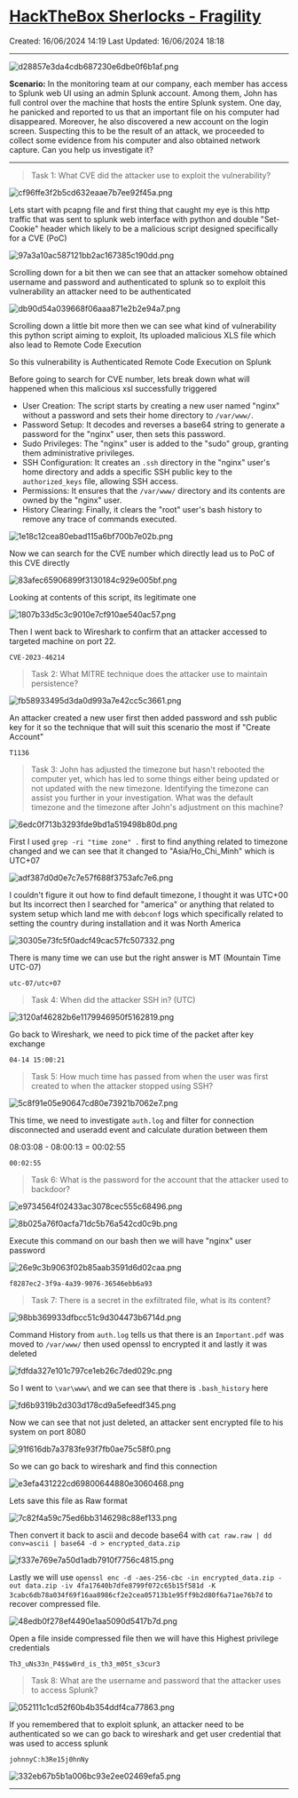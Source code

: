 # [HackTheBox Sherlocks - Fragility](https://app.hackthebox.com/sherlocks/Fragility)
Created: 16/06/2024 14:19
Last Updated: 16/06/2024 18:18
* * *
![d28857e3da4cdb687230e6dbe0f6b1af.png](../../../_resources/d28857e3da4cdb687230e6dbe0f6b1af.png)

**Scenario:**
In the monitoring team at our company, each member has access to Splunk web UI using an admin Splunk account. Among them, John has full control over the machine that hosts the entire Splunk system. One day, he panicked and reported to us that an important file on his computer had disappeared. Moreover, he also discovered a new account on the login screen. Suspecting this to be the result of an attack, we proceeded to collect some evidence from his computer and also obtained network capture. Can you help us investigate it?

* * *
>Task 1: What CVE did the attacker use to exploit the vulnerability?

![cf96ffe3f2b5cd632eaae7b7ee92f45a.png](../../../_resources/cf96ffe3f2b5cd632eaae7b7ee92f45a.png)

Lets start with pcapng file and first thing that caught my eye is this http traffic that was sent to splunk web interface with python and double "Set-Cookie" header which likely to be a malicious script designed specifically for a CVE (PoC)

![97a3a10ac587121bb2ac167385c190dd.png](../../../_resources/97a3a10ac587121bb2ac167385c190dd.png)

Scrolling down for a bit then we can see that an attacker somehow obtained username and password and authenticated to splunk so to exploit this vulnerability an attacker need to be authenticated

![db90d54a039668f06aaa871e2b2e94a7.png](../../../_resources/db90d54a039668f06aaa871e2b2e94a7.png)

Scrolling down a little bit more then we can see what kind of vulnerability this python script aiming to exploit, Its uploaded malicious XLS file which also lead to Remote Code Execution

So this vulnerability is Authenticated Remote Code Execution on Splunk

Before going to search for CVE number, lets break down what will happened when this malicious xsl successfully triggered

- User Creation: The script starts by creating a new user named "nginx" without a password and sets their home directory to `/var/www/`.
- Password Setup: It decodes and reverses a base64 string to generate a password for the "nginx" user, then sets this password.
- Sudo Privileges: The "nginx" user is added to the "sudo" group, granting them administrative privileges.
- SSH Configuration: It creates an `.ssh` directory in the "nginx" user's home directory and adds a specific SSH public key to the `authorized_keys` file, allowing SSH access.
- Permissions: It ensures that the `/var/www/` directory and its contents are owned by the "nginx" user.
- History Clearing: Finally, it clears the "root" user's bash history to remove any trace of commands executed.

![1e18c12cea80ebad115a6bf700b7e02b.png](../../../_resources/1e18c12cea80ebad115a6bf700b7e02b.png)

Now we can search for the CVE number which directly lead us to PoC of this CVE directly

![83afec65906899f3130184c929e005bf.png](../../../_resources/83afec65906899f3130184c929e005bf.png)

Looking at contents of this script, its legitimate one

![1807b33d5c3c9010e7cf910ae540ac57.png](../../../_resources/1807b33d5c3c9010e7cf910ae540ac57.png)

Then I went back to Wireshark to confirm that an attacker accessed to targeted machine on port 22.

```
CVE-2023-46214
```

>Task 2: What MITRE technique does the attacker use to maintain persistence?

![fb58933495d3da0d993a7e42cc5c3661.png](../../../_resources/fb58933495d3da0d993a7e42cc5c3661.png)

An attacker created a new user first then added password and ssh public key for it so the technique that will suit this scenario the most if "Create Account"

```
T1136
```

>Task 3: John has adjusted the timezone but hasn't rebooted the computer yet, which has led to some things either being updated or not updated with the new timezone. Identifying the timezone can assist you further in your investigation. What was the default timezone and the timezone after John's adjustment on this machine?

![6edc0f713b3293fde9bd1a519498b80d.png](../../../_resources/6edc0f713b3293fde9bd1a519498b80d.png)

First I used `grep -ri "time zone" .` first to find anything related to timezone changed and we can see that it changed to "Asia/Ho_Chi_Minh" which is UTC+07

![adf387d0d0e7c7e57f688f3753afc7e6.png](../../../_resources/adf387d0d0e7c7e57f688f3753afc7e6.png)

I couldn't figure it out how to find default timezone, I thought it was UTC+00 but Its incorrect then I searched for "america" or anything that related to system setup which land me with `debconf` logs which specifically related to setting the country during installation and it was North America

![30305e73fc5f0adcf49cac57fc507332.png](../../../_resources/30305e73fc5f0adcf49cac57fc507332.png)

There is many time we can use but the right answer is MT (Mountain Time UTC-07)

```
utc-07/utc+07
```

>Task 4: When did the attacker SSH in? (UTC)

![3120af46282b6e1179946950f5162819.png](../../../_resources/3120af46282b6e1179946950f5162819.png)

Go back to Wireshark, we need to pick time of the packet after key exchange 

```
04-14 15:00:21
```

>Task 5: How much time has passed from when the user was first created to when the attacker stopped using SSH?

![5c8f91e05e90647cd80e73921b7062e7.png](../../../_resources/5c8f91e05e90647cd80e73921b7062e7.png)

This time, we need to investigate `auth.log` and filter for connection disconnected and useradd event and calculate duration between them

08:03:08 - 08:00:13 = 00:02:55

```
00:02:55
```

>Task 6: What is the password for the account that the attacker used to backdoor?

![e9734564f02433ac3078cec555c68496.png](../../../_resources/e9734564f02433ac3078cec555c68496.png)

![8b025a76f0acfa71dc5b76a542cd0c9b.png](../../../_resources/8b025a76f0acfa71dc5b76a542cd0c9b.png)

Execute this command on our bash then we will have "nginx" user password

![26e9c3b9063f02b85aab3591d6d02caa.png](../../../_resources/26e9c3b9063f02b85aab3591d6d02caa.png)

```
f8287ec2-3f9a-4a39-9076-36546ebb6a93
```

>Task 7: There is a secret in the exfiltrated file, what is its content?

![98bb369933dfbcc51c9d304473b6714d.png](../../../_resources/98bb369933dfbcc51c9d304473b6714d.png)

Command History from `auth.log` tells us that there is an `Important.pdf` was moved to `/var/www/` then used openssl to encrypted it and lastly it was deleted

![fdfda327e101c797ce1eb26c7ded029c.png](../../../_resources/fdfda327e101c797ce1eb26c7ded029c.png)

So I went to `\var\www\` and we can see that there is `.bash_history` here

![fd6b9319b2d303d178cd9a5efeedf345.png](../../../_resources/fd6b9319b2d303d178cd9a5efeedf345.png)

Now we can see that not just deleted, an attacker sent encrypted file to his system on port 8080

![91f616db7a3783fe93f7fb0ae75c58f0.png](../../../_resources/91f616db7a3783fe93f7fb0ae75c58f0.png)

So we can go back to wireshark and find this connection

![e3efa431222cd69800644880e3060468.png](../../../_resources/e3efa431222cd69800644880e3060468.png)

Lets save this file as Raw format

![7c82f4a59c75ed6bb3146298c88ef133.png](../../../_resources/7c82f4a59c75ed6bb3146298c88ef133.png)

Then convert it back to ascii and decode base64 with `cat raw.raw | dd conv=ascii | base64 -d > encrypted_data.zip`

![f337e769e7a50d1adb7910f7756c4815.png](../../../_resources/f337e769e7a50d1adb7910f7756c4815.png)

Lastly we will use `openssl enc -d -aes-256-cbc -in encrypted_data.zip -out data.zip -iv 4fa17640b7dfe8799f072c65b15f581d -K 3cabc6db78a034f69f16aa8986cf2e2cea05713b1e95ff9b2d80f6a71ae76b7d` to recover compressed file.

![48edb0f278ef4490e1aa5090d5417b7d.png](../../../_resources/48edb0f278ef4490e1aa5090d5417b7d.png)

Open a file inside compressed file then we will have this Highest privilege credentials

```
Th3_uNs33n_P4$$w0rd_is_th3_m05t_s3cur3
```

>Task 8: What are the username and password that the attacker uses to access Splunk?

![052111c1cd52f60b4b354ddf4ca77863.png](../../../_resources/052111c1cd52f60b4b354ddf4ca77863.png)

If you remembered that to exploit splunk, an attacker need to be authenticated so we can go back to wireshark and get user credential that was used to access splunk

```
johnnyC:h3Re15j0hnNy
```

![332eb67b5b1a006bc93e2ee02469efa5.png](../../../_resources/332eb67b5b1a006bc93e2ee02469efa5.png)
* * *
